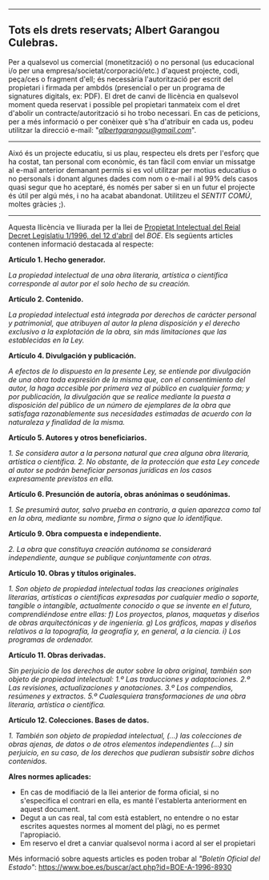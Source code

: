 ----
Tots els drets reservats; Albert Garangou Culebras.
----
Per a qualsevol us comercial (monetització) o no personal (us educacional i/o per una empresa/societat/corporació/etc.) d'aquest projecte, codi, peça/ces o fragment d'ell; és necessària l'autorització per escrit del propietari i firmada per ambdós (presencial o per un programa de signatures digitals, ex: PDF). El dret de canvi de llicència en qualsevol moment queda reservat i possible pel propietari tanmateix com el dret d'abolir un contracte/autorització si ho trobo necessari. En cas de peticions, per a més informació o per conèixer què s'ha d'atribuir en cada us, podeu utilitzar la direcció e-mail: "*albertgarangou@gmail.com*".

---
Aixó és un projecte educatiu, si us plau, respecteu els drets per l'esforç que ha costat, tan personal com econòmic, és tan fàcil com enviar un missatge al e-mail anterior demanant permís si es vol utilitzar per motius educatius o no personals i donant algunes dades com nom o e-mail i al 99% dels casos quasi segur que ho aceptaré, és només per saber si en un futur el projecte és útil per algú més, i no ha acabat abandonat. Utilitzeu el *SENTIT COMÚ*, moltes gràcies ;).


---
Aquesta llicència ve lliurada per la llei de [Propietat Intelectual del Reial Decret Legislatiu 1/1996, del 12 d'abril](https://www.boe.es/buscar/act.php?id=BOE-A-1996-8930) del *BOE*. Els següents articles contenen informació destacada al respecte:

**Artículo 1. Hecho generador.**

*La propiedad intelectual de una obra literaria, artística o científica corresponde al autor por el solo hecho de su creación.*

**Artículo 2. Contenido.**

*La propiedad intelectual está integrada por derechos de carácter personal y patrimonial, que atribuyen al autor la plena disposición y el derecho exclusivo a la explotación de la obra, sin más limitaciones que las establecidas en la Ley.*

**Artículo 4. Divulgación y publicación.**

*A efectos de lo dispuesto en la presente Ley, se entiende por divulgación de una obra toda expresión de la misma que, con el consentimiento del autor, la haga accesible por primera vez al público en cualquier forma; y por publicación, la divulgación que se realice mediante la puesta a disposición del público de un número de ejemplares de la obra que satisfaga razonablemente sus necesidades estimadas de acuerdo con la naturaleza y finalidad de la misma.*

**Artículo 5. Autores y otros beneficiarios.**

*1. Se considera autor a la persona natural que crea alguna obra literaria, artística o científica.
2. No obstante, de la protección que esta Ley concede al autor se podrán beneficiar personas jurídicas en los casos expresamente previstos en ella.*

**Artículo 6. Presunción de autoría, obras anónimas o seudónimas.**

*1. Se presumirá autor, salvo prueba en contrario, a quien aparezca como tal en la obra, mediante su nombre, firma o signo que lo identifique.*

**Artículo 9. Obra compuesta e independiente.**

*2. La obra que constituya creación autónoma se considerará independiente, aunque se publique conjuntamente con otras.*

**Artículo 10. Obras y títulos originales.**

*1. Son objeto de propiedad intelectual todas las creaciones originales literarias, artísticas o científicas expresadas por cualquier medio o soporte, tangible o intangible, actualmente conocido o que se invente en el futuro, comprendiéndose entre ellas:*
*f) Los proyectos, planos, maquetas y diseños de obras arquitectónicas y de ingeniería.*
*g) Los gráficos, mapas y diseños relativos a la topografía, la geografía y, en general, a la ciencia.*
*i) Los programas de ordenador.*

**Artículo 11. Obras derivadas.**

*Sin perjuicio de los derechos de autor sobre la obra original, también son objeto de propiedad intelectual:*
*1.º Las traducciones y adaptaciones.*
*2.º Las revisiones, actualizaciones y anotaciones.*
*3.º Los compendios, resúmenes y extractos.*
*5.º Cualesquiera transformaciones de una obra literaria, artística o científica.*

**Artículo 12. Colecciones. Bases de datos.**

*1. También son objeto de propiedad intelectual, (...) las colecciones de obras ajenas, de datos o de otros elementos independientes (...) sin perjuicio, en su caso, de los derechos que pudieran subsistir sobre dichos contenidos.*

**Alres normes aplicades:**
  * En cas de modifiació de la llei anterior de forma oficial, si no s'especifica el contrari en ella, es manté l'establerta anteriorment en aquest document.
  * Degut a un cas real, tal com està establert, no entendre o no estar escrites aquestes normes al moment del plàgi, no es permet l'apropiació.
  * Em reservo el dret a canviar qualsevol norma i acord al ser el propietari

Més informació sobre aquests articles es poden trobar al *"Boletín Oficial del Estado"*: https://www.boe.es/buscar/act.php?id=BOE-A-1996-8930
